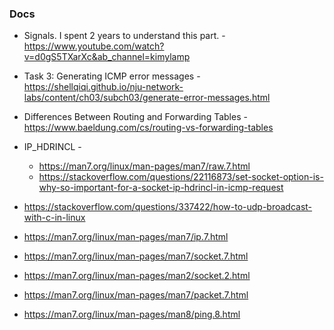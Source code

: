 
### Docs

- Signals. I spent 2 years to understand this part. - https://www.youtube.com/watch?v=d0gS5TXarXc&ab_channel=kimylamp

- Task 3: Generating ICMP error messages -
https://shellqiqi.github.io/nju-network-labs/content/ch03/subch03/generate-error-messages.html
- Differences Between Routing and Forwarding Tables -
https://www.baeldung.com/cs/routing-vs-forwarding-tables
- IP_HDRINCL -
  - https://man7.org/linux/man-pages/man7/raw.7.html 
  - https://stackoverflow.com/questions/22116873/set-socket-option-is-why-so-important-for-a-socket-ip-hdrincl-in-icmp-request
- https://stackoverflow.com/questions/337422/how-to-udp-broadcast-with-c-in-linux

- https://man7.org/linux/man-pages/man7/ip.7.html
- https://man7.org/linux/man-pages/man7/socket.7.html
- https://man7.org/linux/man-pages/man2/socket.2.html
- https://man7.org/linux/man-pages/man7/packet.7.html
- https://man7.org/linux/man-pages/man8/ping.8.html

